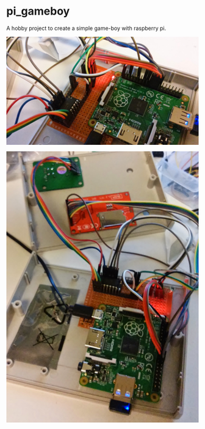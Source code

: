 pi_gameboy
==========

A hobby project to create a simple game-boy with raspberry pi.


![Cable mess](/images/20141230_191049.jpg)

![Bottom with RPI A+ and mcp3008 and lid with lcd and joystick](/images/20141230_191107.jpg)
